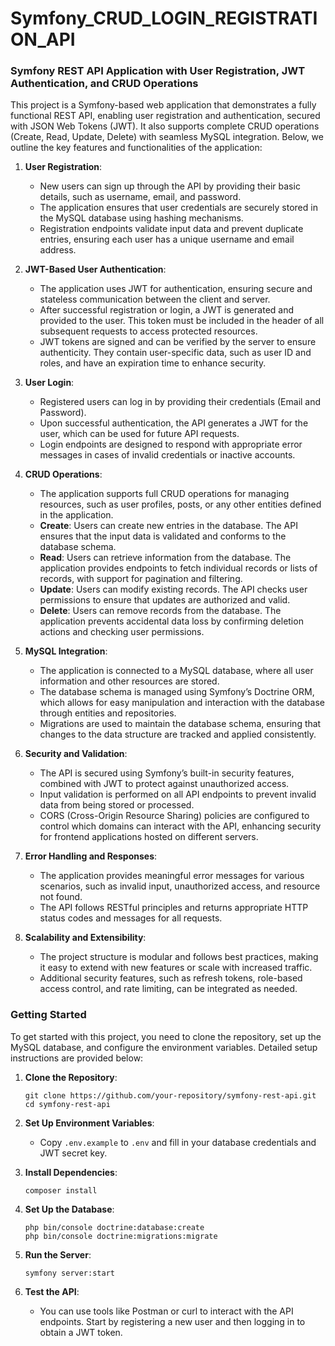 # Symfony_CRUD_LOGIN_REGISTRATION_API
### Symfony REST API Application with User Registration, JWT Authentication, and CRUD Operations

This project is a Symfony-based web application that demonstrates a fully functional REST API, enabling user registration and authentication, secured with JSON Web Tokens (JWT). It also supports complete CRUD operations (Create, Read, Update, Delete) with seamless MySQL integration. Below, we outline the key features and functionalities of the application:

1. **User Registration**:
    - New users can sign up through the API by providing their basic details, such as username, email, and password.
    - The application ensures that user credentials are securely stored in the MySQL database using hashing mechanisms.
    - Registration endpoints validate input data and prevent duplicate entries, ensuring each user has a unique username and email address.

2. **JWT-Based User Authentication**:
    - The application uses JWT for authentication, ensuring secure and stateless communication between the client and server.
    - After successful registration or login, a JWT is generated and provided to the user. This token must be included in the header of all subsequent requests to access protected resources.
    - JWT tokens are signed and can be verified by the server to ensure authenticity. They contain user-specific data, such as user ID and roles, and have an expiration time to enhance security.

3. **User Login**:
    - Registered users can log in by providing their credentials (Email and Password).
    - Upon successful authentication, the API generates a JWT for the user, which can be used for future API requests.
    - Login endpoints are designed to respond with appropriate error messages in cases of invalid credentials or inactive accounts.

4. **CRUD Operations**:
    - The application supports full CRUD operations for managing resources, such as user profiles, posts, or any other entities defined in the application.
    - **Create**: Users can create new entries in the database. The API ensures that the input data is validated and conforms to the database schema.
    - **Read**: Users can retrieve information from the database. The application provides endpoints to fetch individual records or lists of records, with support for pagination and filtering.
    - **Update**: Users can modify existing records. The API checks user permissions to ensure that updates are authorized and valid.
    - **Delete**: Users can remove records from the database. The application prevents accidental data loss by confirming deletion actions and checking user permissions.

5. **MySQL Integration**:
    - The application is connected to a MySQL database, where all user information and other resources are stored.
    - The database schema is managed using Symfony’s Doctrine ORM, which allows for easy manipulation and interaction with the database through entities and repositories.
    - Migrations are used to maintain the database schema, ensuring that changes to the data structure are tracked and applied consistently.

6. **Security and Validation**:
    - The API is secured using Symfony’s built-in security features, combined with JWT to protect against unauthorized access.
    - Input validation is performed on all API endpoints to prevent invalid data from being stored or processed.
    - CORS (Cross-Origin Resource Sharing) policies are configured to control which domains can interact with the API, enhancing security for frontend applications hosted on different servers.

7. **Error Handling and Responses**:
    - The application provides meaningful error messages for various scenarios, such as invalid input, unauthorized access, and resource not found.
    - The API follows RESTful principles and returns appropriate HTTP status codes and messages for all requests.

8. **Scalability and Extensibility**:
    - The project structure is modular and follows best practices, making it easy to extend with new features or scale with increased traffic.
    - Additional security features, such as refresh tokens, role-based access control, and rate limiting, can be integrated as needed.

### Getting Started

To get started with this project, you need to clone the repository, set up the MySQL database, and configure the environment variables. Detailed setup instructions are provided below:

1. **Clone the Repository**:
   ```
   git clone https://github.com/your-repository/symfony-rest-api.git
   cd symfony-rest-api
   ```

2. **Set Up Environment Variables**:
   - Copy `.env.example` to `.env` and fill in your database credentials and JWT secret key.

3. **Install Dependencies**:
   ```
   composer install
   ```

4. **Set Up the Database**:
   ```
   php bin/console doctrine:database:create
   php bin/console doctrine:migrations:migrate
   ```

5. **Run the Server**:
   ```
   symfony server:start
   ```

6. **Test the API**:
   - You can use tools like Postman or curl to interact with the API endpoints. Start by registering a new user and then logging in to obtain a JWT token.
